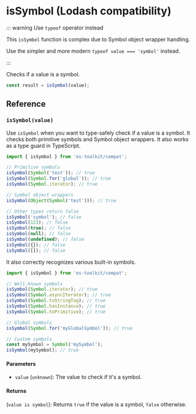 # isSymbol (Lodash compatibility)

::: warning Use `typeof` operator instead

This `isSymbol` function is complex due to Symbol object wrapper handling.

Use the simpler and more modern `typeof value === 'symbol'` instead.

:::

Checks if a value is a symbol.

```typescript
const result = isSymbol(value);
```

## Reference

### `isSymbol(value)`

Use `isSymbol` when you want to type-safely check if a value is a symbol. It checks both primitive symbols and Symbol object wrappers. It also works as a type guard in TypeScript.

```typescript
import { isSymbol } from 'es-toolkit/compat';

// Primitive symbols
isSymbol(Symbol('test')); // true
isSymbol(Symbol.for('global')); // true
isSymbol(Symbol.iterator); // true

// Symbol object wrappers
isSymbol(Object(Symbol('test'))); // true

// Other types return false
isSymbol('symbol'); // false
isSymbol(123); // false
isSymbol(true); // false
isSymbol(null); // false
isSymbol(undefined); // false
isSymbol({}); // false
isSymbol([]); // false
```

It also correctly recognizes various built-in symbols.

```typescript
import { isSymbol } from 'es-toolkit/compat';

// Well-known symbols
isSymbol(Symbol.iterator); // true
isSymbol(Symbol.asyncIterator); // true
isSymbol(Symbol.toStringTag); // true
isSymbol(Symbol.hasInstance); // true
isSymbol(Symbol.toPrimitive); // true

// Global symbols
isSymbol(Symbol.for('myGlobalSymbol')); // true

// Custom symbols
const mySymbol = Symbol('mySymbol');
isSymbol(mySymbol); // true
```

#### Parameters

- `value` (`unknown`): The value to check if it's a symbol.

#### Returns

(`value is symbol`): Returns `true` if the value is a symbol, `false` otherwise.
